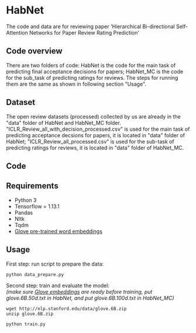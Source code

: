 # HabNet
The code and data are for reviewing paper 'Hierarchical Bi-directional Self-Attention Networks for Paper Review Rating Prediction'

## Code overview
There are two folders of code: HabNet is the code for the main task of predicting final acceptance decisions for papers; HabNet_MC is the code for the sub_task of predicting ratings for reviews. The steps for running them are the same as shown in following section "Usage".

## Dataset
The open review datasets (processed) collected by us are already in the "data" folder of HabNet and HabNet_MC folder. "ICLR_Review_all_with_decision_processed.csv" is used for the main task of predicting acceptance decsions for papers, it is located in "data" folder of HabNet; "ICLR_Review_all_processed.csv" is used for the sub-task of predicting ratings for reviews, it is located in "data" folder of HabNet_MC.


## Code

## Requirements

- Python 3
- Tensorflow = 1.13.1
- Pandas
- Nltk
- Tqdm
- [Glove pre-trained word embeddings](http://nlp.stanford.edu/data/glove.6B.zip)

## Usage

First step: run script to prepare the data:

```bash
python data_prepare.py
```

Second step: train and evaluate the model:
<br>
*(make sure [Glove embeddings](#requirements) are ready before training, put glove.6B.50d.txt in HabNet, and put glove.6B.100d.txt in HabNet_MC)*
```
wget http://nlp.stanford.edu/data/glove.6B.zip
unzip glove.6B.zip
```
```bash
python train.py
```




